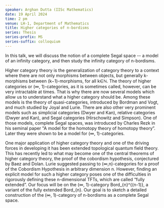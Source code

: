 ```yaml
---
speaker: Arghan Dutta (IISc Mathematics)
date: 19 April 2024
time: 2 pm
venue: LH-1, Department of Mathematics
title: Higher categories of n-bordisms
series: Thesis
series-prefix: MS
series-suffix: colloquium
---
```


 In this talk, we will discuss the notion of a complete Segal space -- a model of an infinity category, and then study the infinity category of n-bordisms.

Higher category theory is the generalization of category theory to a context where there are not only morphisms between objects, but generally k-morphisms between (k−1)-morphisms, for all k∈ℕ. The theory of higher categories or (∞, 1)-categories, as it is sometimes called, however, can be very intractable at times. That is why there are now several models which allow us to understand what a higher category should be. Among these models is the theory of quasi-categories, introduced by Bordman and Vogt, and much studied by Joyal and Lurie. There are also other very prominent models such as simplicial categories (Dwyer and Kan), relative categories (Dwyer and Kan), and Segal categories (Hirschowitz and Simpson). One of those models, complete Segal spaces, was introduced by Charles Rezk in his seminal paper "A model for the homotopy theory of homotopy theory”. Later they were shown to be a model for (∞, 1)-categories.

One major application of higher category theory and one of the driving forces in developing it has been extended topological quantum field theory. This has recently led to what may become one of the central theorems of higher category theory, the proof of the cobordism hypothesis, conjectured by Baez and Dolan. Lurie suggested passing to (∞,n)-categories for a proof of the Cobordism Hypothesis in arbitrary dimension n. However, finding an explicit model for such a higher category poses one of the difficulties in rigorously defining these n-dimensional TFTs, which are called “fully extended”. Our focus will be on the (∞, 1)-category Bord_{n}^{(n-1)}, a variant of the fully extended Bord_{n}. Our goal is to sketch a detailed construction of the (∞, 1)-category of n-bordisms as a complete Segal space.

